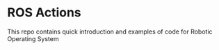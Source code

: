 # ROS Actions
This repo contains quick introduction and examples of code for Robotic Operating System
